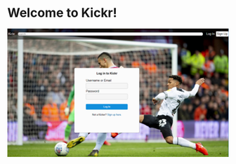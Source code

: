 # Welcome to Kickr!

![](https://github.com/AlwynGrant/Kickr/blob/main/imagesW/KickrWIKI-SHOWCASE%20PICTURE.PNG)
